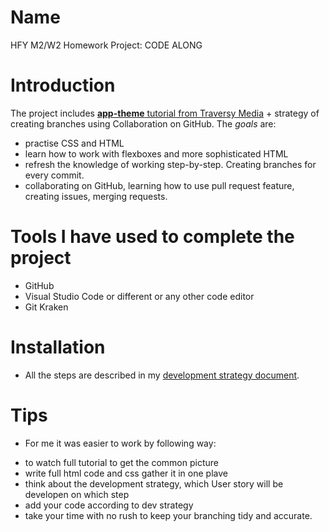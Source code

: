 # Name
HFY M2/W2 Homework Project: CODE ALONG
# Introduction
The project includes [__app-theme__ tutorial from Traversy Media](https://www.youtube.com/watch?v=qlA7dputiNc) + strategy of creating branches using Collaboration on GitHub.
The *goals* are:
* practise CSS and HTML
* learn how to work with flexboxes and more sophisticated HTML
* refresh the knowledge of working step-by-step. Creating branches for every commit.
* collaborating on GitHub, learning how to use pull request feature, creating issues, merging requests.
# Tools I have used to complete the project
* GitHub
* Visual Studio Code or different or any other code editor
* Git Kraken
# Installation
* All the steps are described in my [development strategy document](https://github.com/katerynakim/app-theme/blob/master/development-strategy.md).
# Tips
* For me it was easier to work by following way:
- to watch full tutorial to get the common picture
- write full html code and css gather it in one plave
- think about the development strategy, which User story will be developen on which step
- add your code according to dev strategy
- take your time with no rush to keep your branching tidy and accurate.

